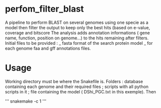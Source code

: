 # perfom_filter_blast
A pipeline to perform BLAST on several genomes using one specie as a model then filter the output to keep only the best hits (based on e-value, coverage and bitscore
The analysis adds annotation informations ( gene name, function, position on genome...) to the hits remaining after filters.
Initial files to be provided : 
_ fasta format of the search protein model 
_ for each genome faa and gff annotations files.

# Usage 
Working directory must be where the Snakefile is.
Folders : database containing each genome and their required files ; scripts with all python scripts in it ; file containing the model ( DShi_PGC.txt in this exemple). 
Then 

'''
snakemake -c 1 
''' 
